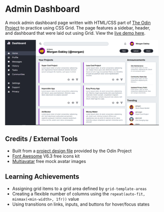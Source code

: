 # Admin Dashboard

A mock admin dashboard page written with HTML/CSS part of [The Odin Project](https://www.theodinproject.com/home) to practice using CSS Grid. The page features a sidebar, header, and dashboard that were laid out using Grid. View the [live demo here](https://pa-aggarwal.github.io/admin-dashboard/).

![Admin Dashboard](/dashboard.png)

## Credits / External Tools

* Built from a [project design file](https://cdn.statically.io/gh/TheOdinProject/curriculum/43cc6ab69fdfbef40d431a65677d2144668930ac/intermediate_html_css/grid/project_admin_dashboard/imgs/dashboard-project.png) provided by the Odin Project
* [Font Awesome](https://fontawesome.com/icons) V6.3 free icons kit
* [Multiavatar](https://multiavatar.com/) free mock avatar images

## Learning Achievements

* Assigning grid items to a grid area defined by `grid-template-areas`
* Creating a flexible number of columns using the `repeat(auto-fit, minmax(<min-width>, 1fr))` value
* Using transitions on links, inputs, and buttons for hover/focus states
